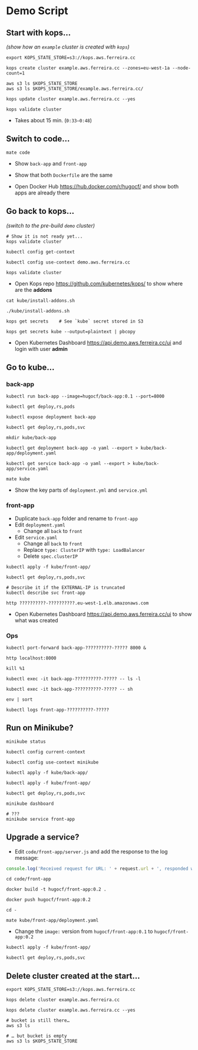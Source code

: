# Demo Script

## Start with kops…

*(show how an `example` cluster  is created with `kops`)*

```shell
export KOPS_STATE_STORE=s3://kops.aws.ferreira.cc

kops create cluster example.aws.ferreira.cc --zones=eu-west-1a --node-count=1

aws s3 ls $KOPS_STATE_STORE
aws s3 ls $KOPS_STATE_STORE/example.aws.ferreira.cc/

kops update cluster example.aws.ferreira.cc --yes

kops validate cluster
```

- Takes about 15 min. (`0:33–0:48`)


## Switch to code…

```shell
mate code
```

- Show `back-app` and `front-app`
- Show that both `Dockerfile` are the same


- Open Docker Hub <https://hub.docker.com/r/hugocf/> and show both apps are already there

## Go back to kops…

*(switch to the pre-build `demo` cluster)*

```shell
# Show it is not ready yet...
kops validate cluster

kubectl config get-context

kubectl config use-context demo.aws.ferreira.cc

kops validate cluster
```

- Open Kops repo <https://github.com/kubernetes/kops/> to show where are the **addons**


```shell
cat kube/install-addons.sh

./kube/install-addons.sh

kops get secrets    # See `kube` secret stored in S3

kops get secrets kube --output=plaintext | pbcopy
```

- Open Kubernetes Dashboard <https://api.demo.aws.ferreira.cc/ui> and login with user **admin**

## Go to kube…

### back-app

```shell
kubectl run back-app --image=hugocf/back-app:0.1 --port=8000

kubectl get deploy,rs,pods

kubectl expose deployment back-app

kubectl get deploy,rs,pods,svc
```

```shell
mkdir kube/back-app

kubectl get deployment back-app -o yaml --export > kube/back-app/deployment.yaml

kubectl get service back-app -o yaml --export > kube/back-app/service.yaml

mate kube
```

- Show the key parts of `deployment.yml` and `service.yml`

### front-app

- Duplicate `back-app` folder and rename to `front-app`
- Edit `deployment.yaml`
  - Change all `back` to `front`
- Edit `service.yaml`
  - Change all `back` to `front`
  - Replace `type: ClusterIP` with `type: LoadBalancer`
  - Delete `spec.clusterIP`

```shell
kubectl apply -f kube/front-app/

kubectl get deploy,rs,pods,svc

# Describe it if the EXTERNAL-IP is truncated
kubectl describe svc front-app

http ??????????-??????????.eu-west-1.elb.amazonaws.com
```

- Open Kubernetes Dashboard <https://api.demo.aws.ferreira.cc/ui> to show what was created

### Ops

```shell
kubectl port-forward back-app-??????????-????? 8000 &

http localhost:8000

kill %1
```

```shell
kubectl exec -it back-app-??????????-????? -- ls -l

kubectl exec -it back-app-??????????-????? -- sh

env | sort
```

```shell
kubectl logs front-app-??????????-?????
```

## Run on Minikube?

```shell
minikube status

kubectl config current-context

kubectl config use-context minikube
```

```shell
kubectl apply -f kube/back-app/

kubectl apply -f kube/front-app/

kubectl get deploy,rs,pods,svc
```

```shell
minikube dashboard

# ???
minikube service front-app
```

## Upgrade a service?

- Edit `code/front-app/server.js` and add the response to the log message:

```javascript
console.log('Received request for URL: ' + request.url + ', responded with: ' + body);
```

```shell
cd code/front-app

docker build -t hugocf/front-app:0.2 .

docker push hugocf/front-app:0.2
```

```shell
cd -

mate kube/front-app/deployment.yaml
```

- Change the `image:` version from `hugocf/front-app:0.1` to `hugocf/front-app:0.2`

```shell
kubectl apply -f kube/front-app/

kubectl get deploy,rs,pods,svc
```

## Delete cluster created at the start…

```shell
export KOPS_STATE_STORE=s3://kops.aws.ferreira.cc

kops delete cluster example.aws.ferreira.cc

kops delete cluster example.aws.ferreira.cc --yes

# bucket is still there…
aws s3 ls

# … but bucket is empty
aws s3 ls $KOPS_STATE_STORE
```

